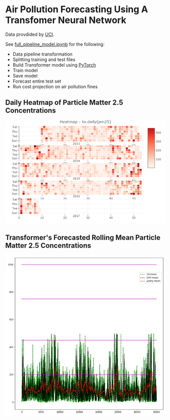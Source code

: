 # Air Pollution Forecasting Using A Transfomer Neural Network

Data provdided by [UCI](https://archive.ics.uci.edu/ml/datasets/Beijing+Multi-Site+Air-Quality+Data#).

See [full_pipeline_model.ipynb](./full_pipeline_model.ipynb) for the following:

- Data pipeline transformation
- Splitting training and test files
- Build Transformer model using [PyTorch](https://pytorch.org/)
- Train model
- Save model
- Forecast entire test set
- Run cost projection on air pollution fines

## Daily Heatmap of Particle Matter 2.5 Concentrations

![Daily Heatmap](/.images/daily_heatmap.png)

## Transformer's Forecasted Rolling Mean Particle Matter 2.5 Concentrations

![Forecasted Rolling Means](/.images/rolling_mean_preds_vs_thresholds.png)
